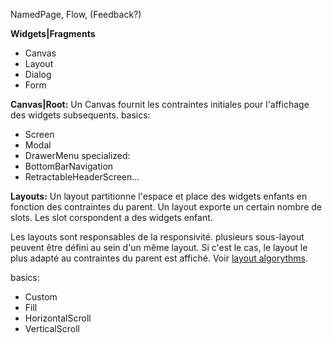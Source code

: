 NamedPage, Flow, (Feedback?)

**Widgets|Fragments**
  - Canvas
  - Layout
  - Dialog
  - Form

**Canvas|Root:**
Un Canvas fournit les contraintes initiales pour l'affichage des widgets subsequents.
basics:
  - Screen
  - Modal
  - DrawerMenu
specialized:
  - BottomBarNavigation
  - RetractableHeaderScreen...

**Layouts:**
Un layout partitionne l'espace et place des widgets enfants en fonction des contraintes du parent.
Un layout exporte un certain nombre de slots. Les slot corspondent a des widgets enfant.

Les layouts sont responsables de la responsivité.
plusieurs sous-layout peuvent être défini au sein d'un même layout. Si c'est le cas, le layout le plus adapté au contraintes du parent est affiché. Voir [layout algorythms]().

basics:
  - Custom
  - Fill
  - HorizontalScroll
  - VerticalScroll